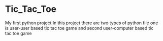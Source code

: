 # Tic_Tac_Toe
My first python project 
In this project there are two types of python file one is user-user based tic tac toe game and second user-computer based tic tac toe game
